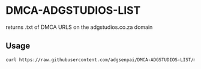 # DMCA-ADGSTUDIOS-LIST
returns .txt of DMCA URLS on the adgstudios.co.za domain

## Usage
```bash
curl https://raw.githubusercontent.com/adgsenpai/DMCA-ADGSTUDIOS-LIST/main/static/db/list.txt
```
